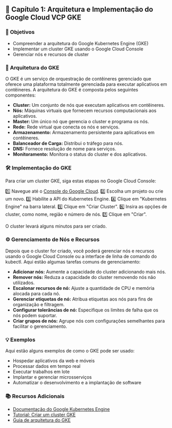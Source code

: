 ## 📖 Capítulo 1: Arquitetura e Implementação do Google Cloud VCP GKE

### 🎯 Objetivos

* Compreender a arquitetura do Google Kubernetes Engine (GKE)
* Implementar um cluster GKE usando o Google Cloud Console
* Gerenciar nós e recursos de cluster

### 🌳 Arquitetura do GKE

O GKE é um serviço de orquestração de contêineres gerenciado que oferece uma plataforma totalmente gerenciada para executar aplicativos em contêineres. A arquitetura do GKE é composta pelos seguintes componentes:

* **Cluster:** Um conjunto de nós que executam aplicativos em contêineres.
* **Nós:** Máquinas virtuais que fornecem recursos computacionais aos aplicativos.
* **Master:** Um único nó que gerencia o cluster e programa os nós.
* **Rede:** Rede virtual que conecta os nós e serviços.
* **Armazenamento:** Armazenamento persistente para aplicativos em contêineres.
* **Balanceador de Carga:** Distribui o tráfego para nós.
* **DNS:** Fornece resolução de nome para serviços.
* **Monitoramento:** Monitora o status do cluster e dos aplicativos.

### 🛠 Implementação do GKE

Para criar um cluster GKE, siga estas etapas no Google Cloud Console:

1️⃣ Navegue até o [Console do Google Cloud](https://console.cloud.google.com).
2️⃣ Escolha um projeto ou crie um novo.
3️⃣ Habilite a API do Kubernetes Engine.
4️⃣ Clique em "Kubernetes Engine" na barra lateral.
5️⃣ Clique em "Criar Cluster".
6️⃣ Insira as opções de cluster, como nome, região e número de nós.
7️⃣ Clique em "Criar".

O cluster levará alguns minutos para ser criado.

### ⚙️ Gerenciamento de Nós e Recursos

Depois que o cluster for criado, você poderá gerenciar nós e recursos usando o Google Cloud Console ou a interface de linha de comando do kubectl. Aqui estão algumas tarefas comuns de gerenciamento:

* **Adicionar nós:** Aumente a capacidade do cluster adicionando mais nós.
* **Remover nós:** Reduza a capacidade do cluster removendo nós não utilizados.
* **Escalonar recursos de nó:** Ajuste a quantidade de CPU e memória alocada para cada nó.
* **Gerenciar etiquetas de nó:** Atribua etiquetas aos nós para fins de organização e filtragem.
* **Configurar tolerâncias de nó:** Especifique os limites de falha que os nós podem suportar.
* **Criar grupos de nós:** Agrupe nós com configurações semelhantes para facilitar o gerenciamento.

### 💡 Exemplos

Aqui estão alguns exemplos de como o GKE pode ser usado:

* Hospedar aplicativos da web e móveis
* Processar dados em tempo real
* Executar trabalhos em lote
* Implantar e gerenciar microsserviços
* Automatizar o desenvolvimento e a implantação de software

### 📚 Recursos Adicionais

* [Documentação do Google Kubernetes Engine](https://cloud.google.com/kubernetes-engine/docs/)
* [Tutorial: Criar um cluster GKE](https://cloud.google.com/kubernetes-engine/docs/quickstart)
* [Guia de arquitetura do GKE](https://cloud.google.com/kubernetes-engine/docs/concepts/architecture-guide)